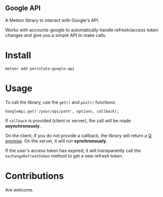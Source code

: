 Google API
----------

A Meteor library to interact with Google's API.

Works with accounts-google to automatically handle refresh/access token changes and give you a simple API to make calls.

# Install

```
meteor add percolate:google-api
```

# Usage

To call the library, use the `get()` and `post()` functions:

```
GoogleApi.get('/your/api/path', options, callback);
```

If `callback` is provided (client or server), the call will be made **asynchronously**. 

On the client, if you do not provide a callback, the library will return a [Q promise](https://github.com/kriskowal/q). On the server, it will run **synchronously**.

If the user's access token has expired, it will transparently call the `exchangeRefreshToken` method to get a new refresh token.

# Contributions

Are welcome.